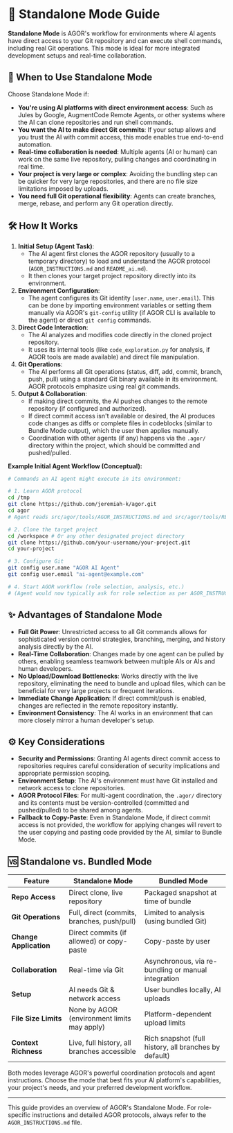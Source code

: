 # 🚀 Standalone Mode Guide

**Standalone Mode** is AGOR's workflow for environments where AI agents have direct access to your Git repository and can execute shell commands, including real Git operations. This mode is ideal for more integrated development setups and real-time collaboration.

## 🎯 When to Use Standalone Mode

Choose Standalone Mode if:

- **You're using AI platforms with direct environment access**: Such as Jules by Google, AugmentCode Remote Agents, or other systems where the AI can clone repositories and run shell commands.
- **You want the AI to make direct Git commits**: If your setup allows and you trust the AI with commit access, this mode enables true end-to-end automation.
- **Real-time collaboration is needed**: Multiple agents (AI or human) can work on the same live repository, pulling changes and coordinating in real time.
- **Your project is very large or complex**: Avoiding the bundling step can be quicker for very large repositories, and there are no file size limitations imposed by uploads.
- **You need full Git operational flexibility**: Agents can create branches, merge, rebase, and perform any Git operation directly.

## 🛠️ How It Works

1.  **Initial Setup (Agent Task)**:
    - The AI agent first clones the AGOR repository (usually to a temporary directory) to load and understand the AGOR protocol (`AGOR_INSTRUCTIONS.md` and `README_ai.md`).
    - It then clones your target project repository directly into its environment.
2.  **Environment Configuration**:
    - The agent configures its Git identity (`user.name`, `user.email`). This can be done by importing environment variables or setting them manually via AGOR's `git-config` utility (if AGOR CLI is available to the agent) or direct `git config` commands.
3.  **Direct Code Interaction**:
    - The AI analyzes and modifies code directly in the cloned project repository.
    - It uses its internal tools (like `code_exploration.py` for analysis, if AGOR tools are made available) and direct file manipulation.
4.  **Git Operations**:
    - The AI performs all Git operations (status, diff, add, commit, branch, push, pull) using a standard Git binary available in its environment. AGOR protocols emphasize using real git commands.
5.  **Output & Collaboration**:
    - If making direct commits, the AI pushes changes to the remote repository (if configured and authorized).
    - If direct commit access isn't available or desired, the AI produces code changes as diffs or complete files in codeblocks (similar to Bundle Mode output), which the user then applies manually.
    - Coordination with other agents (if any) happens via the `.agor/` directory within the project, which should be committed and pushed/pulled.

**Example Initial Agent Workflow (Conceptual):**

```bash
# Commands an AI agent might execute in its environment:

# 1. Learn AGOR protocol
cd /tmp
git clone https://github.com/jeremiah-k/agor.git
cd agor
# Agent reads src/agor/tools/AGOR_INSTRUCTIONS.md and src/agor/tools/README_ai.md

# 2. Clone the target project
cd /workspace # Or any other designated project directory
git clone https://github.com/your-username/your-project.git
cd your-project

# 3. Configure Git
git config user.name "AGOR AI Agent"
git config user.email "ai-agent@example.com"

# 4. Start AGOR workflow (role selection, analysis, etc.)
# (Agent would now typically ask for role selection as per AGOR_INSTRUCTIONS.md)
```

## ✨ Advantages of Standalone Mode

- **Full Git Power**: Unrestricted access to all Git commands allows for sophisticated version control strategies, branching, merging, and history analysis directly by the AI.
- **Real-Time Collaboration**: Changes made by one agent can be pulled by others, enabling seamless teamwork between multiple AIs or AIs and human developers.
- **No Upload/Download Bottlenecks**: Works directly with the live repository, eliminating the need to bundle and upload files, which can be beneficial for very large projects or frequent iterations.
- **Immediate Change Application**: If direct commit/push is enabled, changes are reflected in the remote repository instantly.
- **Environment Consistency**: The AI works in an environment that can more closely mirror a human developer's setup.

## ⚙️ Key Considerations

- **Security and Permissions**: Granting AI agents direct commit access to repositories requires careful consideration of security implications and appropriate permission scoping.
- **Environment Setup**: The AI's environment must have Git installed and network access to clone repositories.
- **AGOR Protocol Files**: For multi-agent coordination, the `.agor/` directory and its contents must be version-controlled (committed and pushed/pulled) to be shared among agents.
- **Fallback to Copy-Paste**: Even in Standalone Mode, if direct commit access is not provided, the workflow for applying changes will revert to the user copying and pasting code provided by the AI, similar to Bundle Mode.

## 🆚 Standalone vs. Bundled Mode

| Feature                | Standalone Mode                             | Bundled Mode                                          |
| ---------------------- | ------------------------------------------- | ----------------------------------------------------- |
| **Repo Access**        | Direct clone, live repository               | Packaged snapshot at time of bundle                   |
| **Git Operations**     | Full, direct (commits, branches, push/pull) | Limited to analysis (using bundled Git)               |
| **Change Application** | Direct commits (if allowed) or copy-paste   | Copy-paste by user                                    |
| **Collaboration**      | Real-time via Git                           | Asynchronous, via re-bundling or manual integration   |
| **Setup**              | AI needs Git & network access               | User bundles locally, AI uploads                      |
| **File Size Limits**   | None by AGOR (environment limits may apply) | Platform-dependent upload limits                      |
| **Context Richness**   | Live, full history, all branches accessible | Rich snapshot (full history, all branches by default) |

Both modes leverage AGOR's powerful coordination protocols and agent instructions. Choose the mode that best fits your AI platform's capabilities, your project's needs, and your preferred development workflow.

---

This guide provides an overview of AGOR's Standalone Mode. For role-specific instructions and detailed AGOR protocols, always refer to the `AGOR_INSTRUCTIONS.md` file.
